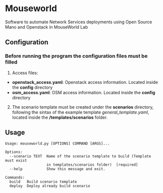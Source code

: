 # Mouseworld
Software to automate Network Services deployments using Open Source Mano and Openstack in MouseWorld Lab

## Configuration
### Before running the program the configuration files must be filled
1. Access files:
- **openstack_access.yaml**: Openstack access information. Located inside the **config** directory
- **osm_access.yaml**: OSM access information. Located inside the **config** directory

2. The scenario template must be created under the **scenarios** directory, following the sintax of the example template *general_template.yaml*, located inside the **/templates/scenarios** folder.

## Usage
```
Usage: mouseworld.py [OPTIONS] COMMAND [ARGS]...

Options:
  --scenario TEXT  Name of the scenario template to build (Template must exist       
                   in templates/scenarios folder)  [required]
  --help           Show this message and exit.

Commands:
  build   Build scenario template
  deploy  Deploy already build scenario
```